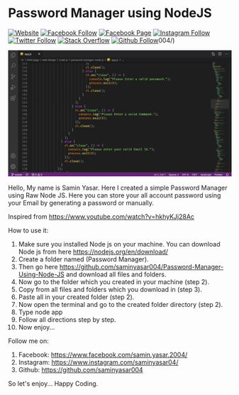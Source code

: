 # **Password Manager using NodeJS**

[![Website](https://img.shields.io/website?label=saminyasar%20🚀&name=hello&style=flat&url=https://saminyasar.netlify.app/)](https://saminyasar.netlify.app/)
[![Facebook Follow](https://img.shields.io/badge/Facebook-Follow-brightgreen)](https://www.facebook.com/saminyasar004/)
[![Facebook Page](https://img.shields.io/badge/Facebook-Page-brightgreen)](https://www.facebook.com/saminyasar04/)
[![Instagram Follow](https://img.shields.io/badge/Instagram-Follow-brightgreen)](https://instagram.com/saminyasar004/)
[![Twitter Follow](https://img.shields.io/badge/Twitter-Follow-brightgreen)](https://twitter.com/saminyasar004/)
[![Stack Overflow](https://img.shields.io/badge/Stack%20Overflow-Questions-brightgreen)](https://stackoverflow.com/users/14735945/samin-yasar)
[![Github Follow](https://img.shields.io/github/followers/saminyasar004?label=saminyasar004&style=social)](https://github.com/saminyasar004/)004/)

<img src="./img/passwordManager.jpg" />

Hello,
My name is Samin Yasar. Here I created a simple Password Manager using Raw Node JS. Here you can store your all account password using your Email by generating a password or manually.

Inspired from https://www.youtube.com/watch?v=hkhyKJj28Ac

How to use it:

1. Make sure you installed Node js on your machine. You can download Node js from here https://nodejs.org/en/download/
2. Create a folder named (Password Manager).
3. Then go here https://github.com/saminyasar004/Password-Manager-Using-Node-JS 
and download all files and folders.
4. Now go to the folder which you created in your machine (step 2).
5. Copy from all files and folders which you download in (step 3).
6. Paste all in your created folder (step 2).
7. Now open the terminal and go to the created folder directory (step 2).
8. Type node app
9. Follow all directions step by step.
10. Now enjoy...

Follow me on:

1. Facebook: https://www.facebook.com/samin.yasar.2004/
2. Instagram: https://www.instagram.com/saminyasar04/
3. Github: https://github.com/saminyasar004

So let's enjoy... Happy Coding.

